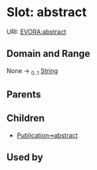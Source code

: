 
# Slot: abstract



URI: [EVORA:abstract](https://evora-project.eu/abstract)


## Domain and Range

None &#8594;  <sub>0..1</sub> [String](types/String.md)

## Parents


## Children

 *  [Publication➞abstract](Publication_abstract.md)

## Used by

